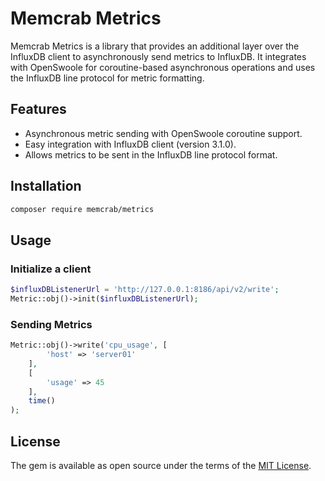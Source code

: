# Memcrab Metrics

Memcrab Metrics is a library that provides an additional layer over the InfluxDB client to asynchronously send metrics to InfluxDB. 
It integrates with OpenSwoole for coroutine-based asynchronous operations and uses the InfluxDB line protocol for metric formatting.

## Features

- Asynchronous metric sending with OpenSwoole coroutine support.
- Easy integration with InfluxDB client (version 3.1.0).
- Allows metrics to be sent in the InfluxDB line protocol format.

## Installation

```sh
composer require memcrab/metrics
```

## Usage

### Initialize a client

```php
$influxDBListenerUrl = 'http://127.0.0.1:8186/api/v2/write';
Metric::obj()->init($influxDBListenerUrl);
```

### Sending Metrics

```php
Metric::obj()->write('cpu_usage', [
        'host' => 'server01'
    ],
    [
        'usage' => 45
    ],
    time()
);

```

## License

The gem is available as open source under the terms of the [MIT License](https://opensource.org/licenses/MIT).